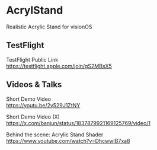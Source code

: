 # AcrylStand

Realistic Acrylic Stand for visionOS

## TestFlight

TestFlight Public Link  
https://testflight.apple.com/join/gS2MBsX5

## Videos & Talks

Short Demo Video  
https://youtu.be/2v529J1ZtNY

Short Demo Video (X)  
https://x.com/banjun/status/1837879921169125769/video/1

Behind the scene: Acrylic Stand Shader  
https://www.youtube.com/watch?v=DhcwwIB7xa8

